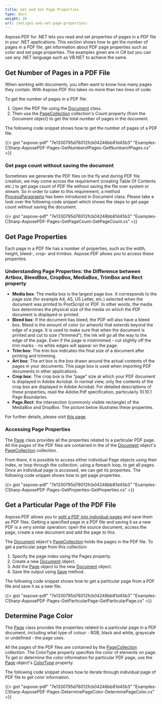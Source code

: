 ```yaml
---
title: Get and Set Page Properties
type: docs
weight: 20
url: /net/get-and-set-page-properties/
---
```


Aspose.PDF for .NET lets you read and set properties of pages in a PDF file in your .NET applications. This section shows how to get the number of pages in a PDF file, get information about PDF page properties such as color and set page properties. The examples given are in C# but you can use any .NET language such as VB.NET to achieve the same.

## Get Number of Pages in a PDF File

When working with documents, you often want to know how many pages they contain. With Aspose.PDF this takes no more than two lines of code.

To get the number of pages in a PDF file:

1. Open the PDF file using the [Document](https://apireference.aspose.com/net/pdf/aspose.pdf/document) class.
1. Then use the [PageCollection](https://apireference.aspose.com/net/pdf/aspose.pdf/pagecollection) collection's Count property (from the Document object) to get the total number of pages in the document.

The following code snippet shows how to get the number of pages of a PDF file.

{{< gist "aspose-pdf" "7e1330795d76012fcb04248bb81d45b3" "Examples-CSharp-AsposePDF-Pages-GetNumberofPages-GetNumberofPages.cs" >}}

### Get page count without saving the document

Sometimes we generate the PDF files on the fly and during PDF file creation, we may come across the requirement (creating Table Of Contents etc.) to get page count of PDF file without saving the file over system or stream. So in order to cater to this requirement, a method [ProcessParagraphs](https://apireference.aspose.com/pdf/net/aspose.pdf/document/methods/processparagraphs) has been introduced in Document class. Please take a look over the following code snippet which shows the steps to get page count without saving the document.

{{< gist "aspose-pdf" "7e1330795d76012fcb04248bb81d45b3" "Examples-CSharp-AsposePDF-Pages-GetPageCount-GetPageCount.cs" >}}

## Get Page Properties

Each page in a PDF file has a number of properties, such as the width, height, bleed-, crop- and trimbox. Aspose.PDF allows you to access these properties.

### **Understanding Page Properties: the Difference between Artbox, BleedBox, CropBox, MediaBox, TrimBox and Rect property**

- **Media box**: The media box is the largest page box. It corresponds to the page size (for example A4, A5, US Letter, etc.) selected when the document was printed to PostScript or PDF. In other words, the media box determines the physical size of the media on which the PDF document is displayed or printed.
- **Bleed box**: If the document has bleed, the PDF will also have a bleed box. Bleed is the amount of color (or artwork) that extends beyond the edge of a page. It is used to make sure that when the document is printed and cut to size (“trimmed”), the ink will go all the way to the edge of the page. Even if the page is mistrimmed - cut slightly off the trim marks - no white edges will appear on the page.
- **Trim box**: The trim box indicates the final size of a document after printing and trimming.
- **Art box**: The art box is the box drawn around the actual contents of the pages in your documents. This page box is used when importing PDF documents in other applications.
- **Crop box**: The crop box is the “page” size at which your PDF document is displayed in Adobe Acrobat. In normal view, only the contents of the crop box are displayed in Adobe Acrobat.
  For detailed descriptions of these properties, read the Adobe.Pdf specification, particularly 10.10.1 Page Boundaries.
- **Page.Rect**: the intersection (commonly visible rectangle) of the MediaBox and DropBox. The picture below illustrates these properties.

For further details, please visit [this page](http://www.enfocus.com/manuals/ReferenceGuide/PP/10/enUS/en-us/concept/c_aa1095731.html).

### **Accessing Page Properties**

The [Page](https://apireference.aspose.com/net/pdf/aspose.pdf/page) class provides all the properties related to a particular PDF page. All the pages of the PDF files are contained in the of the [Document](https://apireference.aspose.com/net/pdf/aspose.pdf/document) object's [PageCollection](https://apireference.aspose.com/net/pdf/aspose.pdf/pagecollection) collection.

From there, it is possible to access either individual Page objects using their index, or loop through the collection, using a foreach loop, to get all pages. Once an individual page is accessed, we can get its properties. The following code snippet shows how to get page properties.

{{< gist "aspose-pdf" "7e1330795d76012fcb04248bb81d45b3" "Examples-CSharp-AsposePDF-Pages-GetProperties-GetProperties.cs" >}}

## Get a Particular Page of the PDF File

Aspose.PDF allows you to [split a PDF into individual pages](/pdf/net/split-pdf/) and save them as PDF files. Getting a specified page in a PDF file and saving it as a new PDF is a very similar operation: open the source document, access the page, create a new document and add the page to this.

The [Document](https://apireference.aspose.com/net/pdf/aspose.pdf/document) object's [PageCollection](https://apireference.aspose.com/net/pdf/aspose.pdf/pagecollection) holds the pages in the PDF file. To get a particular page from this collection:

1. Specify the page index using the Pages property.
1. Create a new [Document](https://apireference.aspose.com/net/pdf/aspose.pdf/document) object.
1. Add the [Page](https://apireference.aspose.com/net/pdf/aspose.pdf/page) object to the new [Document](https://apireference.aspose.com/net/pdf/aspose.pdf/document) object.
1. Save the output using [Save](https://apireference.aspose.com/net/pdf/aspose.pdf.document/save/methods/4) method.

The following code snippet shows how to get a particular page from a PDF file and save it as a new file.

{{< gist "aspose-pdf" "7e1330795d76012fcb04248bb81d45b3" "Examples-CSharp-AsposePDF-Pages-GetParticularPage-GetParticularPage.cs" >}}

## Determine Page Color

The [Page](https://apireference.aspose.com/net/pdf/aspose.pdf/page) class provides the properties related to a particular page in a PDF document, including what type of colour - RGB, black and white, grayscale or undefined - the page uses.

All the pages of the PDF files are contained by the [PageCollection](https://apireference.aspose.com/net/pdf/aspose.pdf/pagecollection) collection. The ColorType property specifies the color of elements on page. To get or determine the color information for particular PDF page, use the [Page](https://apireference.aspose.com/net/pdf/aspose.pdf/page) object's [ColorType](https://apireference.aspose.com/pdf/net/aspose.pdf/page/properties/colortype) property.

The following code snippet shows how to iterate through individual page of PDF file to get color information.

{{< gist "aspose-pdf" "7e1330795d76012fcb04248bb81d45b3" "Examples-CSharp-AsposePDF-Pages-DeterminePageColor-DeterminePageColor.cs" >}}
